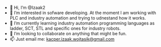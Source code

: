 - 👋 Hi, I’m @Izaak2
- 👀 I’m interested in sofware developing. At the moment I am working with PLC and industry automation and trying to udnestand how it works. 
- 🌱 I’m currently learning industry automation programming languages as ladder, SCT, STL and specific ones for industry robots.
- 💞️ I’m looking to collaborate on anything that might be fun.
- 📫 Just email me: kacper.izaak.wojtasik@gmail.com

<!---
Izaak2/Izaak2 is a ✨ special ✨ repository because its `README.md` (this file) appears on your GitHub profile.
You can click the Preview link to take a look at your changes.
--->
